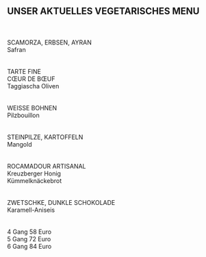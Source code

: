 ## UNSER AKTUELLES VEGETARISCHES MENU
<br>
<br>
SCAMORZA, ERBSEN, AYRAN<br>
Safran<br>
<br>
<br>
TARTE FINE<br>
CŒUR DE BŒUF<br>
Taggiascha Oliven<br>
<br>
<br>
WEISSE BOHNEN<br>
Pilzbouillon<br>
<br>
<br>
STEINPILZE, KARTOFFELN<br>
Mangold<br>
<br>
<br>
ROCAMADOUR ARTISANAL<br>
Kreuzberger Honig<br>
Kümmelknäckebrot<br>
<br>
<br>
ZWETSCHKE, DUNKLE SCHOKOLADE<br>
Karamell-Aniseis<br>
<br>
<br>
4 Gang 58 Euro<br>
5 Gang 72 Euro<br>
6 Gang 84 Euro<br>
